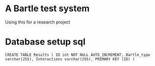 # A Bartle test system

Using this for a research project

# Database setup sql

`
CREATE TABLE Results
(
ID int NOT NULL AUTO_INCREMENT,
Bartle_type varchar(255),
Interactions varchar(255),
PRIMARY KEY (ID)
)
`